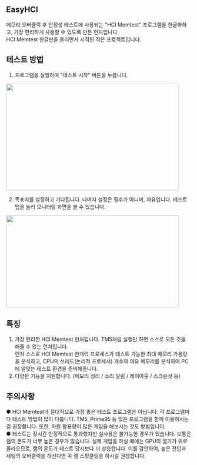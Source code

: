 ## EasyHCI  
  메모리 오버클럭 후 안정성 테스트에 사용되는 "HCI Memtest" 프로그램을 한글화하고, 가장 편리하게 사용할 수 있도록 만든 런처입니다.  
  HCI Memtest 한글판을 올리면서 시작된 작은 프로젝트입니다.
  
  
## 테스트 방법  
  1. 프로그램을 실행하여 "테스트 시작" 버튼을 누릅니다.  
    
  <img src="https://user-images.githubusercontent.com/74810045/159885823-b1c0b38f-530d-448e-b92b-1a49247f4c6a.png"  width="470" height="290">  
    
    
    
  2. 목표치를 설정하고 기다립니다.  나머지 설정은 필수가 아니며, 자유입니다. 테스트 탭을 눌러 모니터링 화면을 볼 수 있습니다.
    
  <img src="https://user-images.githubusercontent.com/74810045/159886082-3a8b84e8-1cce-461e-bdd0-82e333620239.png"  width="470" height="250">  
    
    
    
## 특징
  1. 가장 편리한 HCI Memtest 런처입니다. TM5처럼 실행만 하면 스스로 모든 것을 해줄 수 있는 런처입니다.  
     런처 스스로 HCI Memtest 한개의 프로세스가 테스트 가능한 최대 메모리 가용량을 분석하고, CPU의 쓰레드(논리적 프로세서) 개수와 여유 메모리를 분석하여 PC에 알맞는 테스트 환경을 준비해줍니다. 
  2. 다양한 기능을 지원합니다. (메모리 정리 / 소리 알림 / 레이아웃 / 스크린샷 등)  
    
    
    
## 주의사항
  ● HCI Memtest가 절대적으로 가장 좋은 테스트 프로그램은 아닙니다. 각 프로그램마다 테스트 방법이 많이 다릅니다. TM5, Prime95 등 많은 프로그램을 함께 이용하시는걸 권장합니다. 또한, 자원 활용량이 많은 게임을 해보시는 것도 방법입니다.  
  ● 테스트는 장시간 안정적으로 통과했지만 실사용은 불가능한 경우가 있습니다. 보통은 램의 온도가 너무 높은 경우가 많습니다. 실제 게임을 하실 때에는 GPU의 열기가 위로 올라오므로, 램의 온도가 테스트 당시보다 더 상승합니다. 이를 감안하여, 높은 전압과 세팅의 오버클럭을 하신다면 꼭 램 스팟쿨링을 하시길 권장합니다.  
